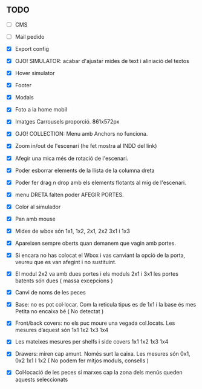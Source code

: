TODO
--

- [ ] CMS
- [ ] Mail pedido

- [x] Export config
- [x] OJO! SIMULATOR: acabar d'ajustar mides de text i aliniació del textos 
- [x] Hover simulator
- [x] Footer
- [x] Modals
- [x] Foto a la home mobil
- [x] Imatges Carrousels proporció. 861x572px
- [x] OJO! COLLECTION: Menu amb Anchors no funciona.
- [x] Zoom in/out de l'escenari (he fet mostra al INDD del link)
- [x] Afegir una mica més de rotació de l'escenari. 
- [x] Poder esborrar elements de la llista de la columna dreta
- [x] Poder fer drag n drop amb els elements flotants al mig de l'escenari.
- [x] menu DRETA falten poder AFEGIR PORTES.
- [x] Color al simulador

- [x] Pan amb mouse
- [x] Mides de wbox són 1x1, 1x2, 2x1, 2x2 3x1 i 1x3
- [x] Apareixen sempre oberts quan demanem que vagin amb portes.
- [x] Si encara no has colocat el Wbox i vas canviant la opció de la porta, veureu que es van afegint i no sustituint. 
- [x] El modul 2x2 va amb dues portes i els moduls 2x1 i 3x1 les portes batents són dues ( massa excepcions )
- [x] Canvi de noms de les peces
- [x] Base: no es pot col·locar. Com la reticula tipus es de 1x1 i la base és mes Petita no encaixa bé ( No detectat )
- [x] Front/back covers: no els puc moure una vegada col.locats. Les mesures d’aquest són 1x1 1x2 1x3 1x4
- [x] Les mateixes mesures per shelfs i side covers 1x1 1x2 1x3 1x4
- [x] Drawers: miren cap amunt. Només surt la caixa. Les mesures són 0x1, 0x2 1x1 I 1x2 ( No podem fer mitjos moduls, consells )
- [x] Col·locació de les peces si marxes cap la zona dels menús queden aquests seleccionats